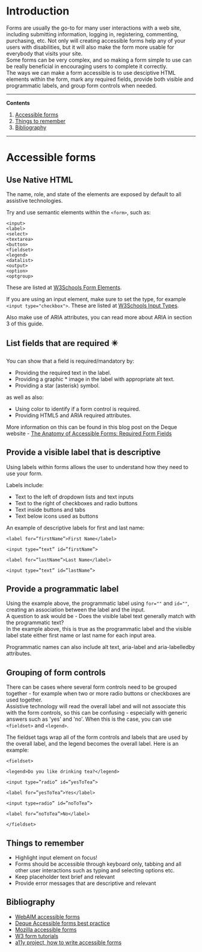 # Introduction

Forms are usually the go-to for many user interactions with a web site, including submitting information, logging in, registering, commenting, purchasing, etc. Not only will creating accessible forms help any of your users with disabilities, but it will also make the form more usable for everybody that visits your site.  
Some forms can be very complex, and so making a form simple to use can be really beneficial in encouraging users to complete it correctly.  
The ways we can make a form accessible is to use desciptive HTML elements within the form, mark any required fields, provide both visible and programmatic labels, and group form controls when needed.

---

**Contents**

1. [Accessible forms](#accessible-forms)
2. [Things to remember](##things-to-remember)
3. [Bibliography](##bibliography)

---

# Accessible forms

## Use Native HTML

The name, role, and state of the elements are exposed by default to all assistive technologies.

Try and use semantic elements within the `<form>`, such as:

```
<input>
<label>
<select>
<textarea>
<button>
<fieldset>
<legend>
<datalist>
<output>
<option>
<optgroup>
```

These are listed at [W3Schools Form Elements](https://www.w3schools.com/html/html_form_elements.asp).

If you are using an input element, make sure to set the type, for example `<input type="checkbox">`.
These are listed at [W3Schools Input Types](https://www.w3schools.com/html/html_form_input_types.asp).

Also make use of ARIA attributes, you can read more about ARIA in section 3 of this guide.

## List fields that are required :eight_pointed_black_star:

You can show that a field is required/mandatory by:

-   Providing the required text in the label.
-   Providing a graphic \* image in the label with appropriate alt text.
-   Providing a star (asterisk) symbol.

as well as also:

-   Using color to identify if a form control is required.
-   Providing HTML5 and ARIA required attributes.

More information on this can be found in this blog post on the Deque website - [The Anatomy of Accessible Forms: Required Form Fields](https://www.deque.com/blog/anatomy-of-accessible-forms-required-form-fields/)

## Provide a visible label that is descriptive

Using labels within forms allows the user to understand how they need to use your form.

Labels include:

-   Text to the left of dropdown lists and text inputs
-   Text to the right of checkboxes and radio buttons
-   Text inside buttons and tabs
-   Text below icons used as buttons

An example of descriptive labels for first and last name:

```
<label for=”firstName”>First Name</label>

<input type=”text” id=”firstName”>

<label for=”lastName”>Last Name</label>

<input type=”text” id=”lastName”>
```

## Provide a programmatic label

Using the example above, the programmatic label using `for=""` and `id=""`, creating an association between the label and the input.  
A question to ask would be - Does the visible label text generally match with the programmatic text?  
In the example above, this is true as the programmatic label and the visible label state either first name or last name for each input area.

Programmatic names can also include alt text, aria-label and aria-labelledby attributes.

## Grouping of form controls

There can be cases where several form controls need to be grouped together - for example when two or more radio buttons or checkboxes are used together.  
Assistive technology will read the overall label and will not associate this with the form controls, so this can be confusing - especially with generic answers such as 'yes' and 'no'.
When this is the case, you can use `<fieldset>` and `<legend>`.

The fieldset tags wrap all of the form controls and labels that are used by the overall label, and the legend becomes the overall label.
Here is an example:

```
<fieldset>

<legend>Do you like drinking tea?</legend>

<input type=”radio” id=”yesToTea”>

<label for=”yesToTea”>Yes</label>

<input type=radio” id=”noToTea”>

<label for=”noToTea”>No</label>

</fieldset>
```

## Things to remember

-   Highlight input element on focus!
-   Forms should be accessible through keyboard only, tabbing and all other user interactions such as typing and selecting options etc.
-   Keep placeholder text brief and relevant
-   Provide error messages that are descriptive and relevant

## Bibliography

-   [WebAIM accessible forms](https://webaim.org/techniques/forms/)
-   [Deque Accessible forms best practice](https://www.deque.com/blog/anatomy-of-accessible-forms-best-practices/)
-   [Mozilla accessible forms](https://developer.mozilla.org/en-US/docs/Web/Accessibility/ARIA/forms)
-   [W3 form tutorials](https://www.w3.org/WAI/tutorials/forms/)
-   [a11y project, how to write accessible forms](https://www.a11yproject.com/posts/how-to-write-accessible-forms/)
